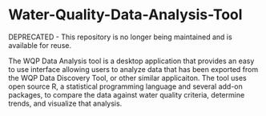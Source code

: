 # Water-Quality-Data-Analysis-Tool

DEPRECATED - This repository is no longer being maintained and is available for reuse.

 The WQP Data Analysis tool is a desktop application that provides an easy to use interface allowing users to analyze data that has been exported from the WQP Data Discovery Tool, or other similar applicaiton. The tool uses open source R, a statistical programming language and several add-on packages, to compare the data against water quality criteria, determine trends, and visualize that analysis.

